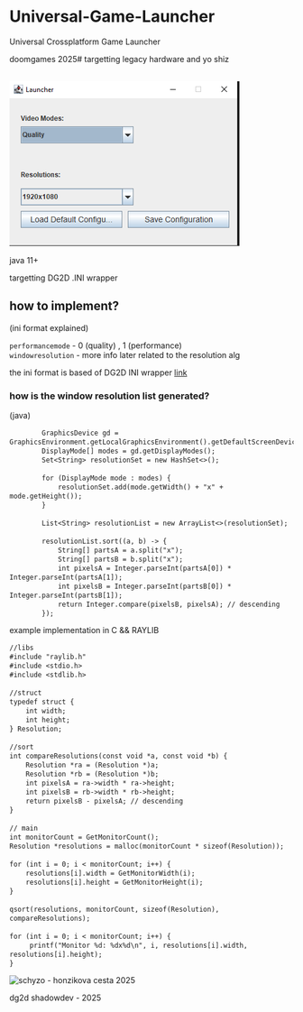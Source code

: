 # Universal-Game-Launcher
Universal Crossplatform Game Launcher
<br>
<p>doomgames 2025# targetting legacy hardware and yo shiz</p>
<br>
<img src="image.png" alt="ui showcase"></img>
<br>
<p>java 11+</p>
<p>targetting DG2D .INI wrapper</p>

## how to implement?

(ini format explained)

```performancemode``` - 0 (quality) , 1 (performance) <br>
```windowresolution``` - more info later related to the resolution alg

the ini format is based of DG2D INI wrapper <a href="https://github.com/shadow9owo/DG2D/tree/main/ini">link</a>

### how is the window resolution list generated?

(java)
````
        GraphicsDevice gd = GraphicsEnvironment.getLocalGraphicsEnvironment().getDefaultScreenDevice();
        DisplayMode[] modes = gd.getDisplayModes();
        Set<String> resolutionSet = new HashSet<>();

        for (DisplayMode mode : modes) {
            resolutionSet.add(mode.getWidth() + "x" + mode.getHeight());
        }

        List<String> resolutionList = new ArrayList<>(resolutionSet);

        resolutionList.sort((a, b) -> {
            String[] partsA = a.split("x");
            String[] partsB = b.split("x");
            int pixelsA = Integer.parseInt(partsA[0]) * Integer.parseInt(partsA[1]);
            int pixelsB = Integer.parseInt(partsB[0]) * Integer.parseInt(partsB[1]);
            return Integer.compare(pixelsB, pixelsA); // descending
        });
````
example implementation in C && RAYLIB
````
//libs
#include "raylib.h"
#include <stdio.h>
#include <stdlib.h>

//struct
typedef struct {
    int width;
    int height;
} Resolution;

//sort
int compareResolutions(const void *a, const void *b) {
    Resolution *ra = (Resolution *)a;
    Resolution *rb = (Resolution *)b;
    int pixelsA = ra->width * ra->height;
    int pixelsB = rb->width * rb->height;
    return pixelsB - pixelsA; // descending
}

// main
int monitorCount = GetMonitorCount();
Resolution *resolutions = malloc(monitorCount * sizeof(Resolution));

for (int i = 0; i < monitorCount; i++) {
    resolutions[i].width = GetMonitorWidth(i);
    resolutions[i].height = GetMonitorHeight(i);
}

qsort(resolutions, monitorCount, sizeof(Resolution), compareResolutions);

for (int i = 0; i < monitorCount; i++) {
     printf("Monitor %d: %dx%d\n", i, resolutions[i].width, resolutions[i].height);
}

````

<img src="banner.png" alt="schyzo - honzikova cesta 2025"></img>

dg2d shadowdev - 2025
